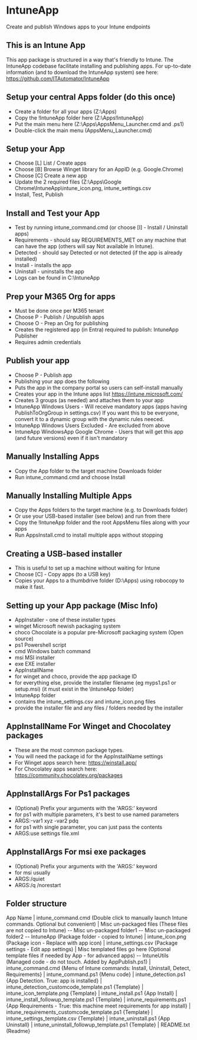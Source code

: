 # IntuneApp
Create and publish Windows apps to your Intune endpoints

This is an Intune App
-------------------------------
This app package is structured in a way that's friendly to Intune.
The IntuneApp codebase facilitate installing and publishing apps.
For up-to-date information (and to download the IntuneApp system) see here: https://github.com/ITAutomator/IntuneApp

Setup your central Apps folder (do this once)
-------------------------------
- Create a folder for all your apps                     (Z:\Apps)
- Copy the !IntuneApp folder here                       (Z:\Apps\!IntuneApp)
- Put the main menu here                                (Z:\Apps\AppsMenu_Launcher.cmd and .ps1) 
- Double-click the main menu (AppsMenu_Launcher.cmd)

Setup your App
-------------------------------
- Choose [L] List / Create apps
- Choose [B] Browse Winget library for an AppID (e.g. Google.Chrome)
- Choose [C] Create a new app
- Update the 2 required files (Z:\Apps\Google Chrome\IntuneApp\intune_icon.png, intune_settings.csv
- Install, Test, Publish
   
Install and Test your App
--------------------------------
- Test by running intune_command.cmd (or choose [I] - Install / Uninstall apps)
- Requirements - should say REQUIREMENTS_MET on any machine that can have the app (others will say Not available in Intune).
- Detected - should say Detected or not detected (if the app is already installed)
- Install - installs the app
- Uninstall - uninstalls the app
- Logs can be found in C:\IntuneApp

Prep your M365 Org for apps
--------------------------------
- Must be done once per M365 tenant
- Choose P - Publish / Unpublish apps
- Choose O - Prep an Org for publishing
- Creates the registered app (in Entra) required to publish: IntuneApp Publisher
-   Requires admin credentials

Publish your app
--------------------------------
- Choose P - Publish app
- Publishing your app does the following
-   Puts the app in the company portal so users can self-install manually
-   Creates your app in the Intune apps list https://intune.microsoft.com/
-   Creates 3 groups (as needed) and attaches them to your app
-   IntuneApp Windows Users - Will receive mandatory apps (apps having PublishToOrgGroup in settings.csv)  If you want this to be everyone, convert it to a dynamic group with the dynamic rules neeced.
-   IntuneApp Windows Users Excluded - Are excluded from above
-   IntuneApp WindowsApp Google Chrome - Users that will get this app (and future versions) even if it isn't mandatory

Manually Installing Apps
--------------------------------
- Copy the App folder to the target machine Downloads folder
- Run intune_command.cmd and choose Install

Manually Installing Multiple Apps
--------------------------------
- Copy the Apps folders to the target machine (e.g. to Downloads folder)
- Or use your USB-based installer (see below) and run from there
- Copy the !IntuneApp folder and the root AppsMenu files along with your apps
- Run AppsInstall.cmd to install multiple apps without stopping

Creating a USB-based installer
--------------------------------
- This is useful to set up a machine without waiting for Intune
- Choose [C] - Copy apps (to a USB key)
- Copies your Apps to a thumbdrive folder (D:\Apps) using robocopy to make it fast.

Setting up your App package (Misc Info)
-------------------------------
- AppInstaller - one of these installer types
-   winget   Microsoft newish packaging system
-   choco    Chocolate is a popular pre-Microsoft packaging system (Open source)
-   ps1      Powershell script
-   cmd      Windows batch command
-   msi      MSI installer
-   exe      EXE installer
- AppInstallName
-   for winget and choco, provide the app package ID
-   for everything else, provide the installer filename (eg myps1.ps1 or setup.msi) (it must exist in the \IntuneApp folder)
- IntuneApp folder
-   contains the intune_settings.csv and intune_icon.png files
-   provide the installer file and any files / folders needed by the installer

AppInstallName For Winget and Chocolatey packages
-------------------------------
- These are the most common package types.
- You will need the package id for the AppInstallName settings
- For Winget apps search here: https://winstall.app/
- For Chocolatey apps search here: https://community.chocolatey.org/packages

AppInstallArgs For Ps1 packages
-------------------------------
- (Optional) Prefix your arguments with the 'ARGS:' keyword
- for ps1 with multiple parameters, it's best to use named parameters
- ARGS:-var1 xyz -var2 pdq
- for ps1 with single parameter, you can just pass the contents
- ARGS:use settings file.xml

AppInstallArgs For msi exe packages
-------------------------------
- (Optional) Prefix your arguments with the 'ARGS:' keyword
- for msi usually 
- ARGS:/quiet
- ARGS:/q /norestart

Folder structure
---------------------
App Name
| intune_command.cmd                                   (Double click to manually launch Intune commands. Optional but convenient)
| Misc un-packaged files                               (These files are not copied to Intune)
\-- Misc un-packaged folder1
\-- Misc un-packaged folder2
\-- IntuneApp                                          (Package folder - copied to Intune)
    | intune_icon.png                                  (Package icon - Replace with app icon)
    | intune_settings.csv                              (Package settings - Edit app settings)
	| Misc templated files go here                     (Optional template files if needed by App - for advanced apps)
    \-- IntuneUtils                                    (Managed code - do not touch. Added by AppPublish.ps1)
        | intune_command.cmd                           {Menu of Intune commands: Install, Uninstall, Detect, Requirements}
        | intune_command.ps1                           {Menu code}
        | intune_detection.ps1                         {App Detection. True: app is installed}
        | intune_detection_customcode_template.ps1     {Template}
        | intune_icon_template.png                     {Template}
        | intune_install.ps1                           {App Install}
        | intune_install_followup_template.ps1         {Template}
        | intune_requirements.ps1                      {App Requirements - True: this machine meet requirements for app install}
        | intune_requirements_customcode_template.ps1  {Template}
        | intune_settings_template.csv                 {Template}
        | intune_uninstall.ps1                         {App Uninstall}
        | intune_uninstall_followup_template.ps1       {Template}
        | README.txt                                   (Readme}
